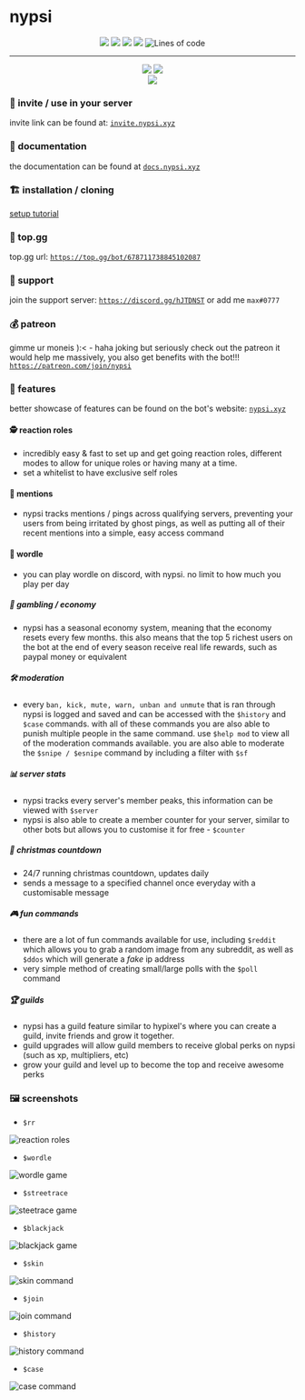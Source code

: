 # nypsi

<p align="center">
<img src="https://img.shields.io/badge/TypeScript-007ACC?style=for-the-badge&logo=typescript&logoColor=white">
<img src="https://img.shields.io/badge/Discord-5865F2?style=for-the-badge&logo=discord&logoColor=white">
<img src ="https://img.shields.io/badge/redis-%23DD0031.svg?&style=for-the-badge&logo=redis&logoColor=white">
<img src ="https://img.shields.io/badge/Prisma-3982CE?style=for-the-badge&logo=Prisma&logoColor=white">
<img alt="Lines of code" src="https://img.shields.io/tokei/lines/github/tekoh/nypsi?label=lines&style=for-the-badge">
</p>

<hr>

<p align="center">
  <a href="https://discord.gg/hJTDNST"><img src="https://badgen.net/discord/members/hJTDNST"></a>
  <a href="https://top.gg/bot/678711738845102087"><img src="https://top.gg/api/widget/servers/678711738845102087.svg"></a>
  <br>
  <a href="https://ko-fi.com/U7U4AEDXM"><img src = "https://ko-fi.com/img/githubbutton_sm.svg"></a>
</p>

### 🍟 invite / use in your server

invite link can be found at: [`invite.nypsi.xyz`](http://invite.nypsi.xyz)

### 📔 documentation

the documentation can be found at [`docs.nypsi.xyz`](https://docs.nypsi.xyz)

### 🏗 installation / cloning

[setup tutorial](https://github.com/tekoh/nypsi/blob/main/SETUP.md)

### 🍪 top.gg

top.gg url: [`https://top.gg/bot/678711738845102087`](https://top.gg/bot/678711738845102087)

### 🌴 support

join the support server: [`https://discord.gg/hJTDNST`](https://discord.gg/hJTDNST) or add me `max#0777`

### 💰 patreon

gimme ur moneis ):< - haha joking but seriously check out the patreon it would help me massively, you also get benefits with the bot!!! [`https://patreon.com/join/nypsi`](https://patreon.com/join/nypsi)

### 🌵 features

better showcase of features can be found on the bot's website: [`nypsi.xyz`](https://nypsi.xyz)

#### 🕵️ reaction roles

- incredibly easy & fast to set up and get going reaction roles, different modes to allow for unique roles or having many at a time.
- set a whitelist to have exclusive self roles

#### 💬 mentions

- nypsi tracks mentions / pings across qualifying servers, preventing your users from being irritated by ghost pings, as well as putting all of their recent mentions into a simple, easy access command

#### 📖 wordle

- you can play wordle on discord, with nypsi. no limit to how much you play per day

##### 💸 gambling / economy

- nypsi has a seasonal economy system, meaning that the economy resets every few months. this also means that the top 5 richest users on the bot at the end of every season receive real life rewards, such as paypal money or equivalent

##### 🛠 moderation

- every `ban, kick, mute, warn, unban and unmute` that is ran through nypsi is logged and saved and can be accessed with the `$history` and `$case` commands. with all of these commands you are also able to punish multiple people in the same command. use `$help mod` to view all of the moderation commands available. you are also able to moderate the `$snipe / $esnipe` command by including a filter with `$sf`

##### 📊 server stats

- nypsi tracks every server's member peaks, this information can be viewed with `$server`
- nypsi is also able to create a member counter for your server, similar to other bots but allows you to customise it for free - `$counter`

##### 🎅 christmas countdown

- 24/7 running christmas countdown, updates daily
- sends a message to a specified channel once everyday with a customisable message

##### 🎮 fun commands

- there are a lot of fun commands available for use, including `$reddit` which allows you to grab a random image from any subreddit, as well as `$ddos` which will generate a _fake_ ip address
- very simple method of creating small/large polls with the `$poll` command

##### 🏆 guilds

- nypsi has a guild feature similar to hypixel's where you can create a guild, invite friends and grow it together.
- guild upgrades will allow guild members to receive global perks on nypsi (such as xp, multipliers, etc)
- grow your guild and level up to become the top and receive awesome perks

### 🖼 screenshots

- `$rr`

![reaction roles](images/reactionroles.jpg)

- `$wordle`

![wordle game](images/wordle.png)

- `$streetrace`

![steetrace game](images/streetrace.png)

- `$blackjack`

![blackjack game](images/blackjack.png)

- `$skin`

![skin command](images/skin.png)

- `$join`

![join command](images/join.png)

- `$history`

![history command](images/history.png)

- `$case`

![case command](images/case.png)
